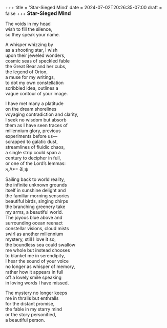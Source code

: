 +++
title = 'Star-Sieged Mind'
date = 2024-07-02T20:26:35-07:00
draft = false
+++
<span style="font-size:1.15em; font-weight:bold; margin-bottom: -0.5rem;">
  Star-Sieged Mind
</span>

The voids in my head \
wish to fill the silence, \
so they speak your name.

A whisper whizzing by \
as a shooting star, I wish \
upon their jeweled wonders, \
cosmic seas of speckled fable \
the Great Bear and her cubs, \
the legend of Orion, \
a muse for my writings, \
to dot my own constellation \
scribbled idea, outlines a \
vague contour of your image. 

I have met many a platitude \
on the dream shorelines \
voyaging contradiction and clarity, \
I seek no wisdom but absorb \
them as I have seen traces of \
millennium glory, previous \
experiments before us— \
scrapped to galatic dust, \
streamlines of fluidic chaos, \
a single strip could span a \
century to decipher in full, \
or one of the Lord’s lemmas: \
ℵ,Λ*= ∂i;ψ

Sailing back to world reality, \
the infinite unknown grounds \
itself in sunshine delight and \
the familiar morning sensories \
beautiful birds, singing chirps \
the branching greenery take \
my arms, a beautiful world. \
The joyous blue above and \
surrounding ocean reenact \
constellar visions, cloud mists \
swirl as another millennium \
mystery, still I love it so, \
the boundless sea could swallow \
me whole but instead chooses \
to blanket me in serendipity, \
I hear the sound of your voice \
no longer as whisper of memory, \
rather how it appears in full \
off a lovely smile speaking \
in loving words I have missed.

The mystery no longer keeps \
me in thralls but enthralls \
for the distant promise, \
the fable in my starry mind \
or the story personified, \
a beautiful person.